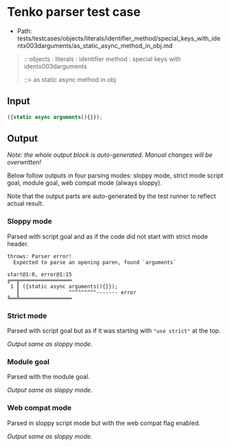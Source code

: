 # Tenko parser test case

- Path: tests/testcases/objects/literals/identifier_method/special_keys_with_identx003darguments/as_static_async_method_in_obj.md

> :: objects : literals : identifier method : special keys with identx003darguments
>
> ::> as static async method in obj

## Input

`````js
({static async arguments(){}});
`````

## Output

_Note: the whole output block is auto-generated. Manual changes will be overwritten!_

Below follow outputs in four parsing modes: sloppy mode, strict mode script goal, module goal, web compat mode (always sloppy).

Note that the output parts are auto-generated by the test runner to reflect actual result.

### Sloppy mode

Parsed with script goal and as if the code did not start with strict mode header.

`````
throws: Parser error!
  Expected to parse an opening paren, found `arguments`

start@1:0, error@1:15
╔══╦═════════════════
 1 ║ ({static async arguments(){}});
   ║                ^^^^^^^^^------- error
╚══╩═════════════════

`````

### Strict mode

Parsed with script goal but as if it was starting with `"use strict"` at the top.

_Output same as sloppy mode._

### Module goal

Parsed with the module goal.

_Output same as sloppy mode._

### Web compat mode

Parsed in sloppy script mode but with the web compat flag enabled.

_Output same as sloppy mode._
